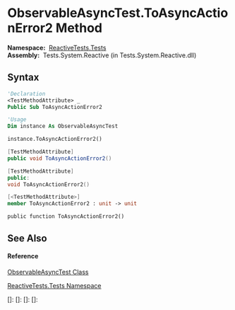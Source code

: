 # ObservableAsyncTest.ToAsyncActionError2 Method

**Namespace:**  [ReactiveTests.Tests](ReactiveTests.Tests\ReactiveTests.Tests.md)  
**Assembly:**  Tests.System.Reactive (in Tests.System.Reactive.dll)

## Syntax

```vb
'Declaration
<TestMethodAttribute> _
Public Sub ToAsyncActionError2
```

```vb
'Usage
Dim instance As ObservableAsyncTest

instance.ToAsyncActionError2()
```

```csharp
[TestMethodAttribute]
public void ToAsyncActionError2()
```

```c++
[TestMethodAttribute]
public:
void ToAsyncActionError2()
```

```fsharp
[<TestMethodAttribute>]
member ToAsyncActionError2 : unit -> unit 
```

```jscript
public function ToAsyncActionError2()
```

## See Also

#### Reference

[ObservableAsyncTest Class](ObservableAsyncTest\ObservableAsyncTest.md)

[ReactiveTests.Tests Namespace](ReactiveTests.Tests\ReactiveTests.Tests.md)

[]: 
[]: 
[]: 
[]: 